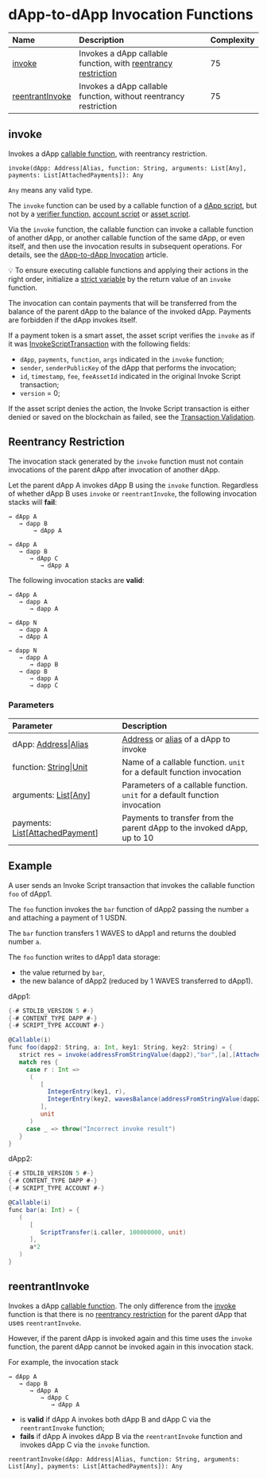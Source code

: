 # dApp-to-dApp Invocation Functions

| Name | Description | Complexity |
| :--- | :--- | :--- |
| [invoke](#invoke) | Invokes a dApp callable function, with [reentrancy restriction](#reentrancy) | 75 |
| [reentrantInvoke](#reentrantinvoke) | Invokes a dApp callable function, without reentrancy restriction | 75 |

## invoke

Invokes a dApp [callable function](/en/ride/functions/callable-function), with reentrancy restriction.

```ride
invoke(dApp: Address|Alias, function: String, arguments: List[Any], payments: List[AttachedPayments]): Any
```

`Any` means any valid type.

The `invoke` function can be used by a callable function of a [dApp script](/en/ride/script/script-types/dapp-script), but not by a [verifier function](/en/ride/functions/verifier-function), [account script](/en/ride/script/script-types/account-script) or [asset script](/en/ride/script/script-types/asset-script).

Via the `invoke` function, the callable function can invoke a callable function of another dApp, or another callable function of the same dApp, or  even itself, and then use the invocation results in subsequent operations. For details, see the [dApp-to-dApp Invocation](/en/ride/advanced/dapp-to-dapp) article.

:bulb: To ensure executing callable functions and applying their actions in the right order, initialize a [strict variable](/en/ride/variables/) by the return value of an `invoke` function.

The invocation can contain payments that will be transferred from the balance of the parent dApp to the balance of the invoked dApp. Payments are forbidden if the dApp invokes itself.

If a payment token is a smart asset, the asset script verifies the `invoke` as if it was [InvokeScriptTransaction](/en/ride/structures/transaction-structures/burn-transaction) with the following fields:
* `dApp`, `payments`, `function`, `args` indicated in the `invoke` function;
* `sender`, `senderPublicKey` of the dApp that performs the invocation;
* `id`, `timestamp`, `fee`, `feeAssetId` indicated in the original Invoke Script transaction;
* `version` = 0;

If the asset script denies the action, the Invoke Script transaction is either denied or saved on the blockchain as failed, see the [Transaction Validation](/en/blockchain/transaction/transaction-validation).

## Reentrancy Restriction<a id="reentrancy"></a>

The invocation stack generated by the `invoke` function must not contain invocations of the parent dApp after invocation of another dApp.

Let the parent dApp A invokes dApp B using the `invoke` function. Regardless of whether dApp B uses `invoke` or `reentrantInvoke`, the following invocation stacks will **fail**:

```
→ dApp A
   → dapp B
       → dApp A
```

```
→ dApp A
   → dapp B
      → dApp C
         → dApp A
```

The following invocation stacks are **valid**:

```
→ dApp A
   → dapp A
      → dapp A
```

```
→ dApp N
   → dapp A
   → dApp A
```

```
→ dapp N
   → dapp A
      → dapp B
   → dapp B
      → dapp A
      → dapp C
```

### Parameters

| Parameter | Description |
| :--- | :--- |
| dApp: [Address](/en/ride/structures/common-structures/address)&#124;[Alias](/en/ride/structures/common-structures/alias) | [Address](/en/blockchain/account/address) or [alias](/en/blockchain/account/alias) of a dApp to invoke |
| function: [String](/en/ride/data-types/string)&#124;[Unit](/en/ride/data-types/unit) | Name of a callable function. `unit` for a default function invocation |
| arguments: [List](/en/ride/data-types/list)[[Any](/en/ride/data-types/any)] | Parameters of a callable function. `unit` for a default function invocation |
| payments: [List](/en/ride/data-types/list)[[AttachedPayment](/en/ride/structures/common-structures/attached-payment)] | Payments to transfer from the parent dApp to the invoked dApp, up to 10 |

## Example

A user sends an Invoke Script transaction that invokes the callable function `foo` of dApp1.

The `foo` function invokes the `bar` function of dApp2 passing the number `a` and attaching a payment of 1 USDN.

The `bar` function transfers 1 WAVES to dApp1 and returns the doubled number `a`.

The `foo` function writes to dApp1 data storage:
* the value returned by `bar`,
* the new balance of dApp2 (reduced by 1 WAVES transferred to dApp1).

dApp1:

```scala
{-# STDLIB_VERSION 5 #-}
{-# CONTENT_TYPE DAPP #-}
{-# SCRIPT_TYPE ACCOUNT #-}

@Callable(i)
func foo(dapp2: String, a: Int, key1: String, key2: String) = {
   strict res = invoke(addressFromStringValue(dapp2),"bar",[a],[AttachedPayment(base58'DG2xFkPdDwKUoBkzGAhQtLpSGzfXLiCYPEzeKH2Ad24p',1000000)])
   match res {
     case r : Int => 
      (
         [
           IntegerEntry(key1, r),
           IntegerEntry(key2, wavesBalance(addressFromStringValue(dapp2)).regular)
         ],
         unit
      )
     case _ => throw("Incorrect invoke result") 
   }
}
```

dApp2:

```scala
{-# STDLIB_VERSION 5 #-}
{-# CONTENT_TYPE DAPP #-}
{-# SCRIPT_TYPE ACCOUNT #-}

@Callable(i)
func bar(a: Int) = {
   (
      [
         ScriptTransfer(i.caller, 100000000, unit)
      ],
      a*2
   )
}
```

## reentrantInvoke

Invokes a dApp [callable function](/en/ride/functions/callable-function). The only difference from the [invoke](#invoke) function is that there is no [reentrancy restriction](#reentrancy) for the parent dApp that uses `reentrantInvoke`.

However, if the parent dApp is invoked again and this time uses the `invoke` function, the parent dApp cannot be invoked again in this invocation stack.

For example, the invocation stack

```
→ dApp A
   → dapp B
      → dApp A
         → dApp C
            → dApp A
```

* is **valid** if dApp A invokes both dApp B and dApp C via the `reentrantInvoke` function;
* **fails** if dApp A invokes dApp B via the `reentrantInvoke` function and invokes dApp C via the `invoke` function.

```ride
reentrantInvoke(dApp: Address|Alias, function: String, arguments: List[Any], payments: List[AttachedPayments]): Any
```
